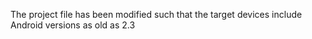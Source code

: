 The project file has been modified such that the target devices include Android
versions as old as 2.3


